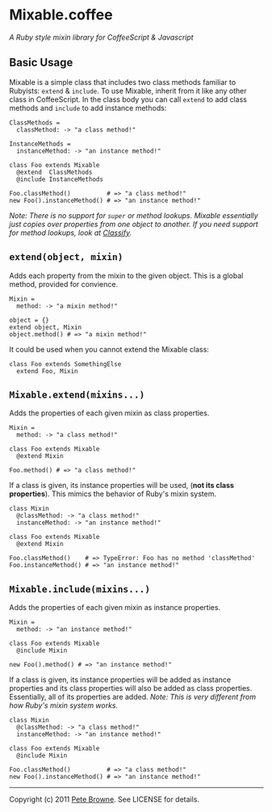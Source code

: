 Mixable.coffee
==============

_A Ruby style mixin library for CoffeeScript & Javascript_

Basic Usage
-----------

Mixable is a simple class that includes two class methods familiar to Rubyists: `extend` & `include`. To use Mixable, inherit from it like any other class in CoffeeScript. In the class body you can call `extend` to add class methods and `include` to add instance methods:

```coffee-script-script
ClassMethods =
  classMethod: -> "a class method!"
  
InstanceMethods =
  instanceMethod: -> "an instance method!"
  
class Foo extends Mixable
  @extend  ClassMethods
  @include InstanceMethods
  
Foo.classMethod()          # => "a class method!"
new Foo().instanceMethod() # => "an instance method!"
```

_Note: There is no support for `super` or method lookups. Mixable essentially just copies over properties from one object to another. If you need support for method lookups, look at [Classify](http://classify.petebrowne.com)._

`extend(object, mixin)`
-----------------------

Adds each property from the mixin to the given object. This is a global method, provided for convience.

```coffee-script
Mixin =
  method: -> "a mixin method!"

object = {}
extend object, Mixin
object.method() # => "a mixin method!"
```

It could be used when you cannot extend the Mixable class:

```coffee-script
class Foo extends SomethingElse
  extend Foo, Mixin
```

`Mixable.extend(mixins...)`
---------------------------

Adds the properties of each given mixin as class properties.

```coffee-script
Mixin =
  method: -> "a class method!"
  
class Foo extends Mixable
  @extend Mixin
  
Foo.method() # => "a class method!"
```

If a class is given, its instance properties will be used, (__not its class properties__). This mimics the behavior of Ruby's mixin system.

```coffee-script
class Mixin
  @classMethod: -> "a class method!"
  instanceMethod: -> "an instance method!"
  
class Foo extends Mixable
  @extend Mixin
  
Foo.classMethod()    # => TypeError: Foo has no method 'classMethod'
Foo.instanceMethod() # => "an instance method!"
```


`Mixable.include(mixins...)`
----------------------------

Adds the properties of each given mixin as instance properties.

```coffee-script
Mixin =
  method: -> "an instance method!"
  
class Foo extends Mixable
  @include Mixin
  
new Foo().method() # => "an instance method!"
```

If a class is given, its instance properties will be added as instance properties and its class properties will also be added as class properties. Essentially, all of its properties are added. _Note: This is very different from how Ruby's mixin system works._

```coffee-script
class Mixin
  @classMethod: -> "a class method!"
  instanceMethod: -> "an instance method!"
  
class Foo extends Mixable
  @include Mixin
  
Foo.classMethod()          # => "a class method!"
new Foo().instanceMethod() # => "an instance method!"
```

---

Copyright (c) 2011 [Pete Browne](http://petebrowne.com). See LICENSE for details.
